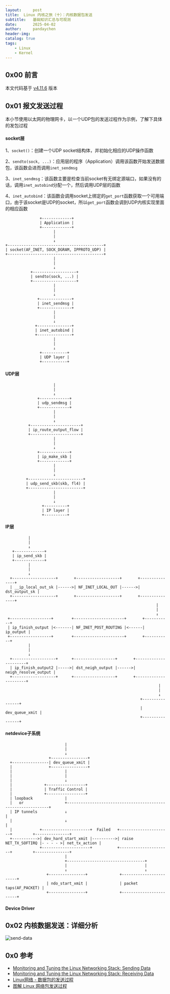 ```yaml
---
layout:     post
title:  Linux 内核之旅（十）：内核数据包发送
subtitle:   基础知识汇总与可观测
date:       2025-04-02
author:     pandaychen
header-img:
catalog: true
tags:
    - Linux
    - Kernel
---
```


##  0x00    前言
本文代码基于 [v4.11.6](https://elixir.bootlin.com/linux/v4.11.6/source/include) 版本

##  0x01   报文发送过程
本小节使用以太网的物理网卡，以一个UDP包的发送过程作为示例，了解下具体的发包过程

####    socket层
1、`socket()`：创建一个UDP socket结构体，并初始化相应的UDP操作函数

2、`sendto(sock, ...)`：应用层的程序（Application）调用该函数开始发送数据包，该函数会进而调用`inet_sendmsg`

3、`inet_sendmsg`：该函数主要是检查当前socket有无绑定源端口，如果没有的话，调用`inet_autobind`分配一个，然后调用UDP层的函数

4、`inet_autobind`：该函数会调用socket上绑定的`get_port`函数获取一个可用端口，由于该socket是UDP的socket，所以`get_port`函数会调到UDP内核实现里面的相应函数

```TEXT
               +-------------+
               | Application |
               +-------------+
                     |
                     |
                     ↓
+------------------------------------------+
| socket(AF_INET, SOCK_DGRAM, IPPROTO_UDP) |
+------------------------------------------+
                     |
                     |
                     ↓
           +-------------------+
           | sendto(sock, ...) |
           +-------------------+
                     |
                     |
                     ↓
              +--------------+
              | inet_sendmsg |
              +--------------+
                     |
                     |
                     ↓
             +---------------+
             | inet_autobind |
             +---------------+
                     |
                     |
                     ↓
               +-----------+
               | UDP layer |
               +-----------+

```

####    UDP层

```TEXT
                     |
                     |
                     ↓
              +-------------+
              | udp_sendmsg |
              +-------------+
                     |
                     |
                     ↓
          +----------------------+
          | ip_route_output_flow |
          +----------------------+
                     |
                     |
                     ↓
              +-------------+
              | ip_make_skb |
              +-------------+
                     |
                     |
                     ↓
         +------------------------+
         | udp_send_skb(skb, fl4) |
         +------------------------+
                     |
                     |
                     ↓
                +----------+
                | IP layer |
                +----------+
```

####    IP层

```TEXT
          |
          |
          ↓
   +-------------+
   | ip_send_skb |
   +-------------+
          |
          |
          ↓
  +-------------------+       +-------------------+       +---------------+
  | __ip_local_out_sk |------>| NF_INET_LOCAL_OUT |------>| dst_output_sk |
  +-------------------+       +-------------------+       +---------------+
                                                                  |
                                                                  |
                                                                  ↓
 +------------------+        +----------------------+       +-----------+
 | ip_finish_output |<-------| NF_INET_POST_ROUTING |<------| ip_output |
 +------------------+        +----------------------+       +-----------+
          |
          |
          ↓
  +-------------------+      +------------------+       +----------------------+
  | ip_finish_output2 |----->| dst_neigh_output |------>| neigh_resolve_output |
  +-------------------+      +------------------+       +----------------------+
                                                                   |
                                                                   |
                                                                   ↓
                                                           +----------------+
                                                           | dev_queue_xmit |
                                                           +----------------+
```

####    netdevice子系统

```TEXT
                          |
                          |
                          ↓
                   +----------------+
  +----------------| dev_queue_xmit |
  |                +----------------+
  |                       |
  |                       |
  |                       ↓
  |              +-----------------+
  |              | Traffic Control |
  |              +-----------------+
  | loopback              |
  |   or                  +--------------------------------------------------------------+
  | IP tunnels            ↓                                                              |
  |                       ↓                                                              |
  |            +---------------------+  Failed   +----------------------+         +---------------+
  +----------->| dev_hard_start_xmit |---------->| raise NET_TX_SOFTIRQ |- - - - >| net_tx_action |
               +---------------------+           +----------------------+         +---------------+
                          |
                          +----------------------------------+
                          |                                  |
                          ↓                                  ↓
                  +----------------+              +------------------------+
                  | ndo_start_xmit |              | packet taps(AF_PACKET) |
                  +----------------+              +------------------------+
```

####    Device Driver

##  0x02    内核数据发送：详细分析
![send-data](https://raw.githubusercontent.com/pandaychen/pandaychen.github.io/refs/heads/master/blog_img/kernel/stack/how-to-send-data-1.png)

##  0x0  参考
-   [Monitoring and Tuning the Linux Networking Stack: Sending Data](https://blog.packagecloud.io/monitoring-tuning-linux-networking-stack-sending-data/)
-   [Monitoring and Tuning the Linux Networking Stack: Receiving Data](https://blog.packagecloud.io/monitoring-tuning-linux-networking-stack-receiving-data/)
-   [Linux网络 - 数据包的发送过程](https://segmentfault.com/a/1190000008926093)
-   [图解 Linux 网络包发送过程](https://zhuanlan.zhihu.com/p/373060740)